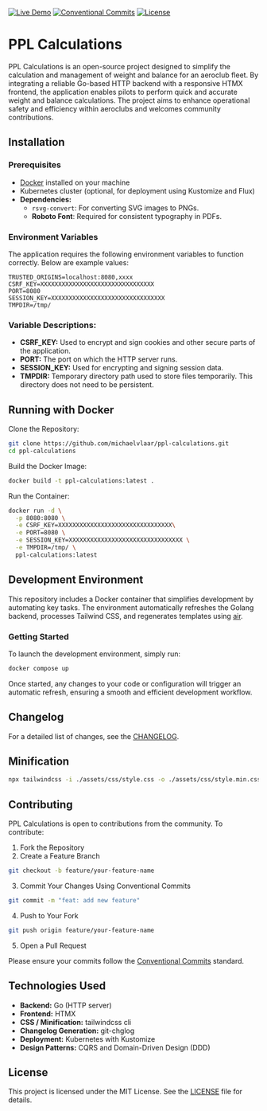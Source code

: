 [![Live Demo](https://img.shields.io/badge/demo-live-brightgreen)](https://acm.vlaar.it/)
[![Conventional Commits](https://img.shields.io/badge/commits-conventional-blue)](https://www.conventionalcommits.org/)
[![License](https://img.shields.io/badge/license-MIT-green)](./LICENSE)

# PPL Calculations

PPL Calculations is an open-source project designed to simplify the calculation and management of weight and balance for
an aeroclub fleet. By integrating a reliable Go-based HTTP backend with a responsive HTMX frontend, the application
enables pilots to perform quick and accurate weight and balance calculations. The project aims to enhance operational
safety and efficiency within aeroclubs and welcomes community contributions.

## Installation

### Prerequisites

- [Docker](https://www.docker.com/get-started) installed on your machine
- Kubernetes cluster (optional, for deployment using Kustomize and Flux)
- **Dependencies:**
    - `rsvg-convert`: For converting SVG images to PNGs.
    - **Roboto Font**: Required for consistent typography in PDFs.

### Environment Variables

The application requires the following environment variables to function correctly. Below are example values:

```env
TRUSTED_ORIGINS=localhost:8080,xxxx
CSRF_KEY=XXXXXXXXXXXXXXXXXXXXXXXXXXXXXXXX
PORT=8080
SESSION_KEY=XXXXXXXXXXXXXXXXXXXXXXXXXXXXXXXX
TMPDIR=/tmp/
```

### Variable Descriptions:

- **CSRF_KEY:** Used to encrypt and sign cookies and other secure parts of the application.
- **PORT:** The port on which the HTTP server runs.
- **SESSION_KEY:** Used for encrypting and signing session data.
- **TMPDIR:** Temporary directory path used to store files temporarily. This directory does not need to be persistent.

## Running with Docker

Clone the Repository:

```bash
git clone https://github.com/michaelvlaar/ppl-calculations.git
cd ppl-calculations
```

Build the Docker Image:

```bash
docker build -t ppl-calculations:latest .
```

Run the Container:

```bash
docker run -d \
  -p 8080:8080 \
  -e CSRF_KEY=XXXXXXXXXXXXXXXXXXXXXXXXXXXXXXXX\
  -e PORT=8080 \
  -e SESSION_KEY=XXXXXXXXXXXXXXXXXXXXXXXXXXXXXXXX \
  -e TMPDIR=/tmp/ \
  ppl-calculations:latest
```

## Development Environment

This repository includes a Docker container that simplifies development by automating key tasks. The environment automatically refreshes the Golang backend, processes Tailwind CSS, and regenerates templates using [air](https://github.com/cosmtrek/air).

### Getting Started

To launch the development environment, simply run:

```bash
docker compose up
```

Once started, any changes to your code or configuration will trigger an automatic refresh, ensuring a smooth and efficient development workflow.

## Changelog

For a detailed list of changes, see the [CHANGELOG](CHANGELOG.md).

## Minification

```bash
npx tailwindcss -i ./assets/css/style.css -o ./assets/css/style.min.css -m
```

## Contributing

PPL Calculations is open to contributions from the community. To contribute:

1. Fork the Repository
2. Create a Feature Branch

```bash
git checkout -b feature/your-feature-name
```

3. Commit Your Changes Using Conventional Commits

```bash
git commit -m "feat: add new feature"
```

4. Push to Your Fork

```bash
git push origin feature/your-feature-name
```

5. Open a Pull Request

Please ensure your commits follow the [Conventional Commits](https://www.conventionalcommits.org/) standard.

## Technologies Used

- **Backend:** Go (HTTP server)
- **Frontend:** HTMX
- **CSS / Minification:** tailwindcss cli
- **Changelog Generation:** git-chglog
- **Deployment:** Kubernetes with Kustomize
- **Design Patterns:** CQRS and Domain-Driven Design (DDD)

## License

This project is licensed under the MIT License. See the [LICENSE](LICENSE) file for details.
